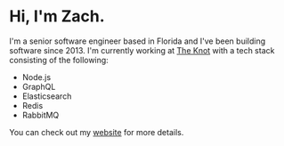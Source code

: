 # Hi, I'm Zach.

I'm a senior software engineer based in Florida and I've been building software since 2013. I'm currently working at [The Knot](https://www.theknot.com) with a tech stack consisting of the following:

- Node.js
- GraphQL
- Elasticsearch
- Redis
- RabbitMQ

You can check out my [website](https://zacharygodfrey.dev) for more details.
